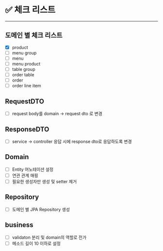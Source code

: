 # ✅ 체크 리스트

---

## 도메인 별 체크 리스트
- [x] product
- [ ] menu group
- [ ] menu
- [ ] menu product
- [ ] table group
- [ ] order table
- [ ] order
- [ ] order line item

## RequestDTO
- [ ] request body를 domain -> request dto 로 변경

## ResponseDTO
- [ ] service -> controller 응답 시에 response dto로 응답하도록 변경 

## Domain
- [ ] Entity 어노테이션 설정
- [ ] 연관 관계 매핑
- [ ] 필요한 생성자만 생성 및 setter 제거

## Repository
- [ ] 도메인 별 JPA Repository 생성

## business
- [ ] validaton 분리 및 domain의 역할로 전가
- [ ] 메소드 길이 10 이하로 설정
